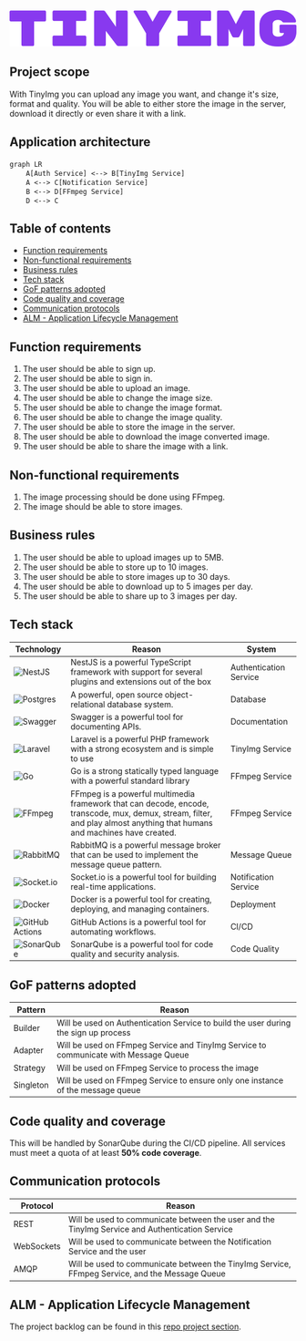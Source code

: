 <p align="center">
  <a href="https://tinyimg.mateux.dev/" target="blank"><img src="./assets/logo.png" height="64" alt="TinyImg logo" /></a>
</p>

## Project scope

With TinyImg you can upload any image you want, and change it's size, format and quality.
You will be able to either store the image in the server, download it directly or even share it with a link.

## Application architecture

```mermaid
graph LR
    A[Auth Service] <--> B[TinyImg Service]
    A <--> C[Notification Service]
    B <--> D[FFmpeg Service]
    D <--> C
```

## Table of contents

- [Function requirements](#function-requirements)
- [Non-functional requirements](#non-functional-requirements)
- [Business rules](#business-rules)
- [Tech stack](#tech-stack)
- [GoF patterns adopted](#gof-patterns-adopted)
- [Code quality and coverage](#code-quality-and-coverage)
- [Communication protocols](#communication-protocols)
- [ALM - Application Lifecycle Management](#alm---application-lifecycle-management)

## Function requirements

1. The user should be able to sign up.
2. The user should be able to sign in.
3. The user should be able to upload an image.
4. The user should be able to change the image size.
5. The user should be able to change the image format.
6. The user should be able to change the image quality.
7. The user should be able to store the image in the server.
8. The user should be able to download the image converted image.
9. The user should be able to share the image with a link.

## Non-functional requirements

1. The image processing should be done using FFmpeg.
2. The image should be able to store images.

## Business rules

1. The user should be able to upload images up to 5MB.
2. The user should be able to store up to 10 images.
3. The user should be able to store images up to 30 days.
4. The user should be able to download up to 5 images per day.
5. The user should be able to share up to 3 images per day.

## Tech stack

| Technology | Reason | System |
|------------|-------------|------------|
| ![NestJS](https://img.shields.io/badge/nestjs-%23E0234E.svg?style=for-the-badge&logo=nestjs&logoColor=white)| NestJS is a powerful TypeScript framework with support for several plugins and extensions out of the box | Authentication Service |
| ![Postgres](https://img.shields.io/badge/postgres-%23316192.svg?style=for-the-badge&logo=postgresql&logoColor=white) | A powerful, open source object-relational database system. | Database |
| ![Swagger](https://img.shields.io/badge/-Swagger-%23Clojure?style=for-the-badge&logo=swagger&logoColor=white) | Swagger is a powerful tool for documenting APIs. | Documentation |
| ![Laravel](https://img.shields.io/badge/laravel-%23FF2D20.svg?style=for-the-badge&logo=laravel&logoColor=white) | Laravel is a powerful PHP framework with a strong ecosystem and is simple to use | TinyImg Service |
| ![Go](https://img.shields.io/badge/go-%2300ADD8.svg?style=for-the-badge&logo=go&logoColor=white) | Go is a strong statically typed language with a powerful standard library | FFmpeg Service |
| ![FFmpeg](https://img.shields.io/badge/ffmpeg-%23CB2018.svg?style=for-the-badge&logo=ffmpeg&logoColor=white) | FFmpeg is a powerful multimedia framework that can decode, encode, transcode, mux, demux, stream, filter, and play almost anything that humans and machines have created. | FFmpeg Service |
| ![RabbitMQ](https://img.shields.io/badge/Rabbitmq-FF6600?style=for-the-badge&logo=rabbitmq&logoColor=white) | RabbitMQ is a powerful message broker that can be used to implement the message queue pattern. | Message Queue |
| ![Socket.io](https://img.shields.io/badge/Socket.io-black?style=for-the-badge&logo=socket.io&badgeColor=010101) | Socket.io is a powerful tool for building real-time applications. | Notification Service |
| ![Docker](https://img.shields.io/badge/docker-%230db7ed.svg?style=for-the-badge&logo=docker&logoColor=white) | Docker is a powerful tool for creating, deploying, and managing containers. | Deployment |
| ![GitHub Actions](https://img.shields.io/badge/github%20actions-%232671E5.svg?style=for-the-badge&logo=githubactions&logoColor=white) | GitHub Actions is a powerful tool for automating workflows. | CI/CD |
| ![SonarQube](https://img.shields.io/badge/SonarQube-black?style=for-the-badge&logo=sonarqube&logoColor=4E9BCD) | SonarQube is a powerful tool for code quality and security analysis. | Code Quality |


## GoF patterns adopted

| Pattern | Reason |
|---------|--------|
| Builder | Will be used on Authentication Service to build the user during the sign up process |
| Adapter | Will be used on FFmpeg Service and TinyImg Service to communicate with Message Queue |
| Strategy | Will be used on FFmpeg Service to process the image |
| Singleton | Will be used on FFmpeg Service to ensure only one instance of the message queue |

## Code quality and coverage

This will be handled by SonarQube during the CI/CD pipeline. All services must meet a quota of at least **50% code coverage**.

## Communication protocols

| Protocol | Reason |
|----------|--------|
| REST | Will be used to communicate between the user and the TinyImg Service and Authentication Service |
| WebSockets | Will be used to communicate between the Notification Service and the user |
| AMQP | Will be used to communicate between the TinyImg Service, FFmpeg Service, and the Message Queue |

## ALM - Application Lifecycle Management

The project backlog can be found in this [repo project section](https://github.com/orgs/MateuxDotDev/projects/1/views/1).